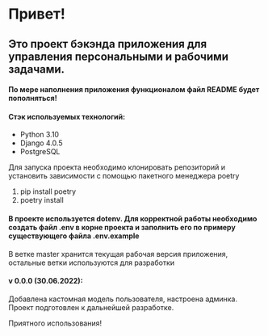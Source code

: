 # Привет!

## Это проект бэкэнда приложения для управления персональными и рабочими задачами.

#### По мере наполнения приложения функционалом файл README будет пополняться!

#### Стэк используемых технологий:

* Python 3.10
* Django 4.0.5
* PostgreSQL

Для запуска проекта необходимо клонировать репозиторий и установить зависимости с помощью пакетного менеджера poetry

1. pip install poetry
2. poetry install

#### В проекте используется dotenv. Для корректной работы необходимо создать файл .env в корне проекта и заполнить его по примеру существующего файла .env.example

В ветке master хранится текущая рабочая версия приложения, остальные ветки используются для разработки

#### v 0.0.0 (30.06.2022):

Добавлена кастомная модель пользователя, настроена админка. Проект подготовлен к дальнейшей разработке.

Приятного использования!
